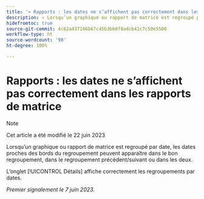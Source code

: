 ```yaml
---
title: '« Rapports : les dates ne s’affichent pas correctement dans les rapports de matrice »'
description: « Lorsqu’un graphique ou rapport de matrice est regroupé par date, les dates proches des bords du regroupement peuvent apparaître dans le bon regroupement, dans le regroupement précédent/suivant ou dans les deux. »
hidefromtoc: true
source-git-commit: 4c62a437106b67c45b3bb0f8adcb41c7c50e5500
workflow-type: ht
source-wordcount: '90'
ht-degree: 100%

---
```



# Rapports : les dates ne s’affichent pas correctement dans les rapports de matrice

>[!NOTE]
>
> Cet article a été modifié le 22 juin 2023

Lorsqu’un graphique ou rapport de matrice est regroupé par date, les dates proches des bords du regroupement peuvent apparaître dans le bon regroupement, dans le regroupement précédent/suivant ou dans les deux.

L’onglet [!UICONTROL Détails] affiche correctement les regroupements par dates.

_Premier signalement le 7 juin 2023._

